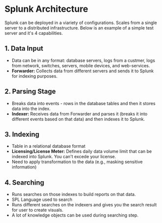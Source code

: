 # Splunk Architecture

Splunk can be deployed in a viariety of configurations. Scales from a single server to a distributed infrastructure. Below is an example of a simple test server and it's 4 capabilities.

## 1. Data Input

* Data can be in any format: database servers, logs from a custmer, logs from network, switches, servers, mobile devices, and web-services.
* **Forwarder:** Collects data from different servers and sends it to Splunk for indexing purposes.

## 2. Parsing Stage

* Breaks data into events - rows in the database tables and then it stores data into the index.
* **Indexer:** Receives data from Forwarder and parses it (breaks it into different events based on that data) and then indexes it to Splunk.

## 3. Indexing

* Table in a relational database format
* **Licensing/License Meter:** Defines daily data volume limit that can be indexed into Splunk. You can't excede your license.
* Need to apply transformation to the data (e.g., masking sensitive information)

## 4. Searching

* Runs searches on those indexes to build reports on that data.
* SPL Language used to search
* Runs different searches on the indexers and gives you the search result for user to create visuals.
* A lot of knowledge objects can be used during searching step.
